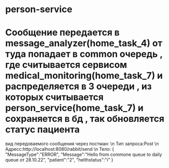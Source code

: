 # person-service
<h1>Сообщение передается в message_analyzer(home_task_4) от туда попадает в common очередь , где считывается сервисом medical_monitoring(home_task_7) и распределяется в 3 очереди ,
из которых считывается person_service(home_task_7) и сохраняется в бд , так обновляется статус пациента </h1>

вид передоваемого сообщения через постман: \n
  Тип запроса:Post \n
  Адресс:http://localhost:8080/rabbit/send \n
  Тело: {
    "MessageType":"ERROR",
    "Message":"Hello from commone queue to daily queue от 28.10.22",
    "patient":"2",
    "helthstatus":"i"
}
